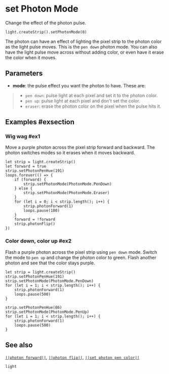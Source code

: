 # set Photon Mode

Change the effect of the photon pulse.

```sig
light.createStrip().setPhotonMode(0)
```

The photon can have an effect of lighting the pixel strip to the photon color as the
light pulse moves. This is the `pen down` photon mode. You can also have the light pulse
move across without adding color, or even have it erase the color when it moves.

## Parameters

* **mode**: the pulse effect you want the photon to have. These are:
> * `pen down`: pulse light at each pixel and set it to the photon color.
> * `pen up`: pulse light at each pixel and don't set the color.
> * `eraser`: erase the photon color on the pixel when the pulse hits it.

## Examples #exsection

### Wig wag #ex1

Move a purple photon across the pixel strip forward and backward. The photon switches modes
so it erases when it moves backward.

```blocks
let strip = light.createStrip()
let forward = true
strip.setPhotonPenHue(191)
loops.forever(() => {
    if (forward) {
        strip.setPhotonMode(PhotonMode.PenDown)
    } else {
        strip.setPhotonMode(PhotonMode.Eraser)
    }
    for (let i = 0; i < strip.length(); i++) {
        strip.photonForward(1)
        loops.pause(100)
    }
    forward = !forward
    strip.photonFlip()
})
```

### Color down, color up #ex2

Flash a purple photon across the pixel strip using `pen down` mode. Switch the mode to
`pen up` and change the photon color to green. Flash another photon and see that the
color stays purple.

```blocks
let strip = light.createStrip()
strip.setPhotonPenHue(191)
strip.setPhotonMode(PhotonMode.PenDown)
for (let i = 1; i < strip.length(); i++) {
    strip.photonForward(1)
    loops.pause(500)
}

strip.setPhotonPenHue(86)
strip.setPhotonMode(PhotonMode.PenUp)
for (let i = 1; i < strip.length(); i++) {
    strip.photonForward(1)
    loops.pause(500)
}
```

## See also

[``||photon forward||``](/reference/light/neopixelstrip/photon-forward),
[``||photon flip||``](/reference/light/neopixelstrip/photon-flip),
[``||set photon pen color||``](/reference/light/neopixelstrip/set-photon-pen-color)

```package
light
```


